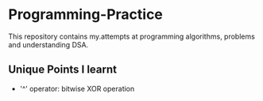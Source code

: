 # Programming-Practice

This repository contains my.attempts at programming algorithms, problems and understanding DSA.

## Unique Points I learnt

- '^' operator: bitwise XOR operation
